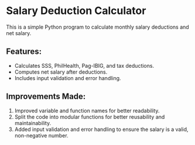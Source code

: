 # Salary Deduction Calculator

This is a simple Python program to calculate monthly salary deductions and net salary.

## Features:
- Calculates SSS, PhilHealth, Pag-IBIG, and tax deductions.
- Computes net salary after deductions.
- Includes input validation and error handling.

## Improvements Made:
1. Improved variable and function names for better readability.
2. Split the code into modular functions for better reusability and maintainability.
3. Added input validation and error handling to ensure the salary is a valid, non-negative number.